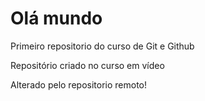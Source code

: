 # Olá mundo

Primeiro repositorio do curso de Git e Github

Repositório criado no curso em vídeo 

Alterado pelo repositorio remoto!
